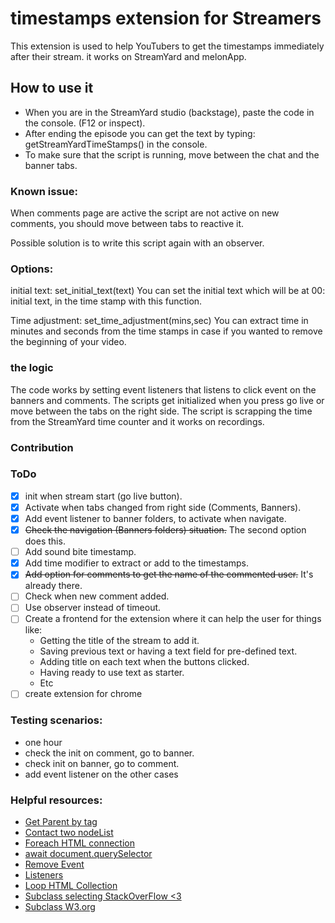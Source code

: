 # timestamps extension for Streamers

This extension is used to help YouTubers to get the timestamps immediately after their stream.
it works on StreamYard and melonApp. 

## How to use it

- When you are in the StreamYard studio (backstage), paste the code in the console. (F12 or inspect).
- After ending the episode you can get the text by typing: getStreamYardTimeStamps() in the console. 
- To make sure that the script is running, move between the chat and the banner tabs. 

### Known issue: 

When comments page are active the script are not active on new comments, you should move between tabs to reactive it.

Possible solution is to write this script again with an observer.

### Options: 

initial text: set_initial_text(text)
You can set the initial text which will be at 00: initial text, in the time stamp with this function.

Time adjustment: set_time_adjustment(mins,sec)
You can extract time in minutes and seconds from the time stamps in case if you wanted to remove the beginning of your video.


### the logic 

The code works by setting event listeners that listens to click event on the banners and comments. 
The scripts get initialized when you press go live or move between the tabs on the right side. 
The script is scrapping the time from the StreamYard time counter and it works on recordings. 

### Contribution 

### ToDo

- [x] init when stream start (go live button).
- [x] Activate when tabs changed from right side (Comments, Banners).
- [x] Add event listener to banner folders, to activate when navigate.
- [x] ~~Check the navigation (Banners folders) situation.~~ The second option does this.
- [ ] Add sound bite timestamp. 
- [x] Add time modifier to extract or add to the timestamps.
- [x] ~~Add option for comments to get the name of the commented user.~~ It's already there. 
- [ ] Check when new comment added.
- [ ] Use observer instead of timeout.
- [ ] Create a frontend for the extension where it can help the user for things like: 
  - Getting the title of the stream to add it. 
  - Saving previous text or having a text field for pre-defined text.
  - Adding title on each text when the buttons clicked.
  - Having ready to use text as starter.
  - Etc
- [ ] create extension for chrome 

### Testing scenarios: 

- one hour
- check the init on comment, go to banner.
- check init on banner, go to comment.
- add event listener on the other cases


### Helpful resources:

- [Get Parent by tag](https://bobbyhadz.com/blog/javascript-get-parent-element-by-tag)
- [Contact two nodeList](https://stackoverflow.com/questions/37552933/concat-two-nodelists)
- [Foreach HTML connection](https://stackoverflow.com/questions/22754315/for-loop-for-htmlcollection-elements)
- [await document.querySelector](https://stackoverflow.com/questions/69070866/async-queryselector-access)
- [Remove Event](https://developer.mozilla.org/en-US/docs/Web/API/EventTarget/removeEventListener)
- [Listeners](https://www.sqlpac.com/en/documents/javascript-listing-active-event-listeners.html)
- [Loop HTML Collection](https://stackoverflow.com/questions/22754315/for-loop-for-htmlcollection-elements)
- [Subclass selecting StackOverFlow <3](https://stackoverflow.com/questions/36396497/get-all-items-that-start-with-class-name)
- [Subclass W3.org](https://www.w3.org/TR/selectors-3/#attribute-substrings)
